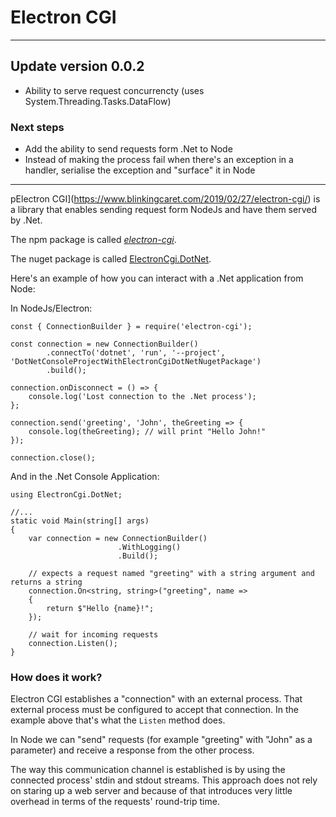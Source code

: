 # Electron CGI

__________

## Update version 0.0.2
- Ability to serve request concurrencty (uses System.Threading.Tasks.DataFlow)

### Next steps
- Add the ability to send requests form .Net to Node
- Instead of making the process fail when there's an exception in a handler, serialise the exception and "surface" it in Node
___________

pElectron CGI](https://www.blinkingcaret.com/2019/02/27/electron-cgi/) is a library that enables sending request form NodeJs and have them served by .Net.

The npm package is called [_electron-cgi_](https://www.npmjs.com/package/electron-cgi).

The nuget package is called [ElectronCgi.DotNet](https://www.nuget.org/packages/ElectronCgi.DotNet/#).

Here's an example of how you can interact with a .Net application from Node:

In NodeJs/Electron:

    const { ConnectionBuilder } = require('electron-cgi');

    const connection = new ConnectionBuilder()
            .connectTo('dotnet', 'run', '--project', 'DotNetConsoleProjectWithElectronCgiDotNetNugetPackage')
            .build();

    connection.onDisconnect = () => {
        console.log('Lost connection to the .Net process');
    };
    
    connection.send('greeting', 'John', theGreeting => {
        console.log(theGreeting); // will print "Hello John!"
    });

    connection.close();


And in the .Net Console Application:

    using ElectronCgi.DotNet;

    //...
    static void Main(string[] args)
    {
        var connection = new ConnectionBuilder()
                            .WithLogging()
                            .Build();

        // expects a request named "greeting" with a string argument and returns a string
        connection.On<string, string>("greeting", name =>
        {
            return $"Hello {name}!";
        });

        // wait for incoming requests
        connection.Listen();        
    }


### How does it work?

Electron CGI establishes a "connection" with an external process. That external process must be configured to accept that connection. In the example above that's what the `Listen` method does.  

In Node we can "send" requests (for example "greeting" with "John" as a parameter) and receive a response from the other process.

The way this communication channel is established is by using the connected process' stdin and stdout streams. This approach does not rely on staring up a web server and because of that introduces very little overhead in terms of the requests' round-trip time.

